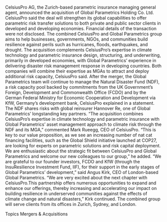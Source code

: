 CelsiusPro AG, the Zurich-based parametric insurance managing general agent, announced the acquisition of Global Parametrics Holding Co. Ltd.
CelsiusPro said the deal will strengthen its global capabilities to offer parametric risk transfer solutions to both private and public sector clients in developed and developing economies.
Financial details of the transaction were not disclosed.
The combined CelsiusPro and Global Parametrics group aims to help businesses, governments, NGOs, and communities build resilience against perils such as hurricanes, floods, earthquakes, and drought.
The acquisition complements CelsiusPro’s expertise in climate technology and parametric insurance design, structuring, and underwriting, primarily in developed economies, with Global Parametrics’ experience in delivering disaster risk management response in developing countries. Both companies will combine their expertise as MGAs to attract and deploy additional risk capacity, CelsiusPro said.
After the merger, the Global Parametrics team will continue to manage the Natural Disaster Fund (NDF), a risk capacity pool backed by commitments from the UK Government’s Foreign, Development and Commonwealth Office (FCDO) and by the German Federal Ministry for Economic Cooperation and Development via KfW, Germany’s development bank, CelsiusPro explained in a statement.
The NDF shares risks with global reinsurer Hannover Re, one of Global Parametrics’ longstanding key partners.
“The acquisition combines CelsiusPro’s expertise in climate technology and parametric insurance with Global Parametrics’ asset management approach to climate risk through the NDF and its MGA,” commented Mark Rueegg, CEO of CelsiusPro.
“This is key to our value proposition, as we see an increasing number of nat cat financing facilities, such as the Global Shield initiative launched at COP27, are looking for experts on parametric solutions and risk capital deployment. We are enthusiastic about the strategic fit between CelsiusPro and Global Parametrics and welcome our new colleagues to our group,” he added.
“We are grateful to our founder investors, FCDO and KfW (through the InsuResilience Investment Fund, IIF), for their support in the early stages of Global Parametrics’ development,” said Angus Kirk, CEO of London-based Global Parametrics.
“We are very excited about the next chapter with CelsiusPro.This partnership offers numerous opportunities to expand and enhance our offerings, thereby increasing and accelerating our impact on building resilience in underserved communities against the effects of climate change and natural disasters,” Kirk continued.
The combined group will serve clients from its offices in Zurich, Sydney, and London.

Topics
Mergers & Acquisitions

